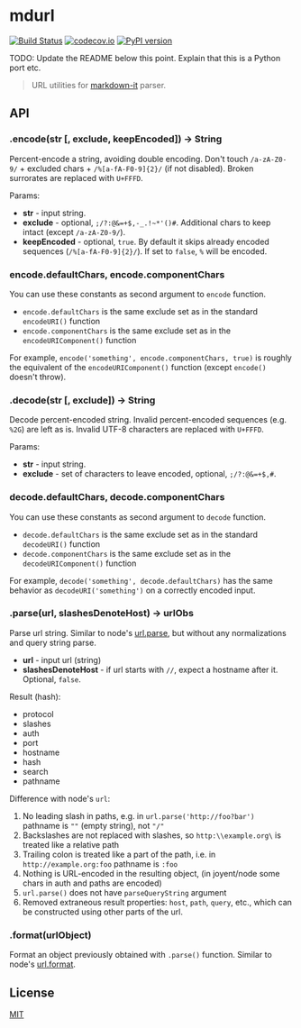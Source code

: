 # mdurl

[![Build Status](https://github.com/hukkin/mdurl/workflows/Tests/badge.svg?branch=master)](https://github.com/hukkin/mdurl/actions?query=workflow%3ATests+branch%3Amaster+event%3Apush)
[![codecov.io](https://codecov.io/gh/hukkin/mdurl/branch/master/graph/badge.svg)](https://codecov.io/gh/hukkin/mdurl)
[![PyPI version](https://img.shields.io/pypi/v/mdurl)](https://pypi.org/project/mdurl)

TODO: Update the README below this point. Explain that this is a Python port etc.

> URL utilities for [markdown-it](https://github.com/markdown-it/markdown-it) parser.

## API

### .encode(str \[, exclude, keepEncoded\]) -> String

Percent-encode a string, avoiding double encoding. Don't touch `/a-zA-Z0-9/` +
excluded chars + `/%[a-fA-F0-9]{2}/` (if not disabled). Broken surrorates are
replaced with `U+FFFD`.

Params:

- __str__ - input string.
- __exclude__ - optional, `;/?:@&=+$,-_.!~*'()#`. Additional chars to keep intact
  (except `/a-zA-Z0-9/`).
- __keepEncoded__ - optional, `true`. By default it skips already encoded sequences
  (`/%[a-fA-F0-9]{2}/`). If set to `false`, `%` will be encoded.

### encode.defaultChars, encode.componentChars

You can use these constants as second argument to `encode` function.

- `encode.defaultChars` is the same exclude set as in the standard `encodeURI()` function
- `encode.componentChars` is the same exclude set as in the `encodeURIComponent()` function

For example, `encode('something', encode.componentChars, true)` is roughly the equivalent of
the `encodeURIComponent()` function (except `encode()` doesn't throw).

### .decode(str \[, exclude\]) -> String

Decode percent-encoded string. Invalid percent-encoded sequences (e.g. `%2G`)
are left as is. Invalid UTF-8 characters are replaced with `U+FFFD`.

Params:

- __str__ - input string.
- __exclude__ - set of characters to leave encoded, optional, `;/?:@&=+$,#`.

### decode.defaultChars, decode.componentChars

You can use these constants as second argument to `decode` function.

- `decode.defaultChars` is the same exclude set as in the standard `decodeURI()` function
- `decode.componentChars` is the same exclude set as in the `decodeURIComponent()` function

For example, `decode('something', decode.defaultChars)` has the same behavior as
`decodeURI('something')` on a correctly encoded input.

### .parse(url, slashesDenoteHost) -> urlObs

Parse url string. Similar to node's [url.parse](http://nodejs.org/api/url.html#url_url_parse_urlstr_parsequerystring_slashesdenotehost), but without any
normalizations and query string parse.

- __url__ - input url (string)
- __slashesDenoteHost__ - if url starts with `//`, expect a hostname after it. Optional, `false`.

Result (hash):

- protocol
- slashes
- auth
- port
- hostname
- hash
- search
- pathname

Difference with node's `url`:

1. No leading slash in paths, e.g. in `url.parse('http://foo?bar')` pathname is
   `""` (empty string), not `"/"`
1. Backslashes are not replaced with slashes, so `http:\\example.org\` is
   treated like a relative path
1. Trailing colon is treated like a part of the path, i.e. in
   `http://example.org:foo` pathname is `:foo`
1. Nothing is URL-encoded in the resulting object, (in joyent/node some chars
   in auth and paths are encoded)
1. `url.parse()` does not have `parseQueryString` argument
1. Removed extraneous result properties: `host`, `path`, `query`, etc.,
   which can be constructed using other parts of the url.

### .format(urlObject)

Format an object previously obtained with `.parse()` function. Similar to node's
[url.format](http://nodejs.org/api/url.html#url_url_format_urlobj).

## License

[MIT](https://github.com/markdown-it/mdurl/blob/master/LICENSE)
